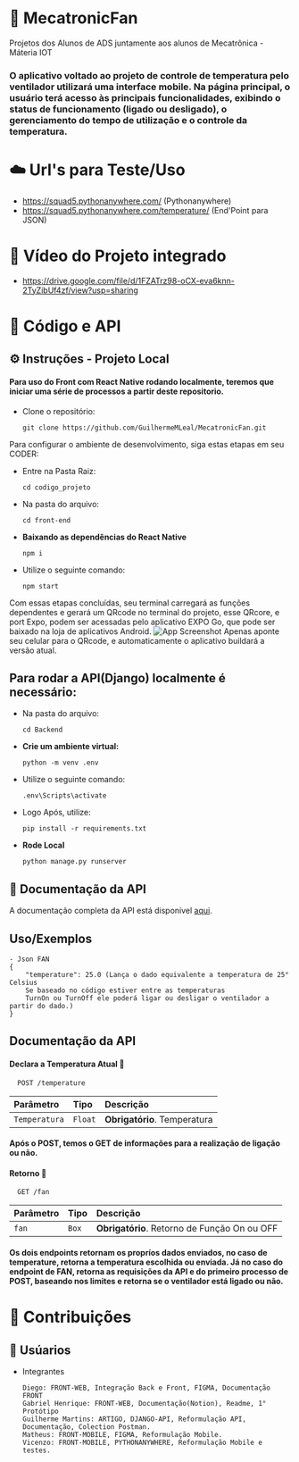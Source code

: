 # 🍃 MecatronicFan
Projetos dos Alunos de ADS juntamente aos alunos de Mecatrônica - Máteria IOT
### O aplicativo voltado ao projeto de controle de temperatura pelo ventilador utilizará uma interface mobile. Na página principal, o usuário terá acesso às principais funcionalidades, exibindo o status de funcionamento (ligado ou desligado), o gerenciamento do tempo de utilização e o controle da temperatura.

# ☁️ Url's para Teste/Uso
- https://squad5.pythonanywhere.com/ (Pythonanywhere)
- https://squad5.pythonanywhere.com/temperature/ (End'Point para JSON)

# 📼 Vídeo do Projeto integrado
- https://drive.google.com/file/d/1FZATrz98-oCX-eva6knn-2TyZibUf4zf/view?usp=sharing

# 📖 Código e API

## ⚙️ Instruções - Projeto Local
#### Para uso do Front com React Native rodando localmente, teremos que iniciar uma série de processos a partir deste repositorio.

-  Clone o repositório:

   ```
   git clone https://github.com/GuilhermeMLeal/MecatronicFan.git
    ```


Para configurar o ambiente de desenvolvimento, siga estas etapas em seu CODER:
- Entre na Pasta Raiz:

    ```
    cd codigo_projeto
    ```
- Na pasta do arquivo:

    ```
    cd front-end
    ```

-   **Baixando as dependências do React Native**

    ```
    npm i
    ```

- Utilize o seguinte comando:

    ```
    npm start
    ```

 Com essas etapas concluídas, seu terminal carregará as funções dependentes e gerará um QRcode no terminal do projeto, esse QRcore, e port Expo, podem ser acessadas pelo aplicativo EXPO Go, que pode ser baixado na loja de aplicativos Android.
![App Screenshot](https://is1-ssl.mzstatic.com/image/thumb/Purple126/v4/2e/34/d1/2e34d152-0f11-064d-5dc2-a762f8e24b70/AppIcon-1x_U007emarketing-0-7-0-85-220.png/1200x630wa.png)
Apenas aponte seu celular para o QRcode, e automaticamente o aplicativo buildará a versão atual. 

## Para rodar a API(Django) localmente é necessário:
- Na pasta do arquivo:

    ```
    cd Backend
    ```

-   **Crie um ambiente virtual:**

    ```
    python -m venv .env 
    ```

- Utilize o seguinte comando:

    ```
    .env\Scripts\activate
    ```

-  Logo Após, utilize:

    ```
    pip install -r requirements.txt
    ```

- **Rode Local**
    ```
    python manage.py runserver
    ```

## 📄 Documentação da API

A documentação completa da API está disponível [aqui](https://www.notion.so/INTEGRA-O-IT_IA-ADS-f83b1f2e89bb4ec6ab7280778c114bc4?pvs=4).

## Uso/Exemplos

```
- Json FAN
{
    "temperature": 25.0 (Lança o dado equivalente a temperatura de 25° Celsius
    Se baseado no código estiver entre as temperaturas 
    TurnOn ou TurnOff ele poderá ligar ou desligar o ventilador a partir do dado.)
}
```


## Documentação da API

#### Declara a Temperatura Atual 🔽

```http
  POST /temperature
```

| Parâmetro   | Tipo       | Descrição                           |
| :---------- | :--------- | :---------------------------------- |
| `Temperatura` | `Float` | **Obrigatório**. Temperatura   |

#### Após o POST, temos o GET de informações para a realização de ligação ou não.

#### Retorno 🔽

```http
  GET /fan
```

| Parâmetro   | Tipo       | Descrição                                   |
| :---------- | :--------- | :------------------------------------------ |
| `fan`      | `Box` | **Obrigatório**. Retorno de Função On ou OFF |

#### Os dois endpoints retornam os propríos dados enviados, no caso de temperature, retorna a temperatura escolhida ou enviada. Já no caso do endpoint de FAN, retorna as requisições da API e do primeiro processo de POST, baseando nos limites e retorna se o ventilador está ligado ou não.


# 🧩 Contribuições

## 👫 Usúarios

-  Integrantes

   ```
   Diego: FRONT-WEB, Integração Back e Front, FIGMA, Documentação FRONT
   Gabriel Henrique: FRONT-WEB, Documentação(Notion), Readme, 1° Protótipo
   Guilherme Martins: ARTIGO, DJANGO-API, Reformulação API, Documentação, Colection Postman.
   Matheus: FRONT-MOBILE, FIGMA, Reformulação Mobile.
   Vicenzo: FRONT-MOBILE, PYTHONANYWHERE, Reformulação Mobile e testes.
    ```

